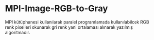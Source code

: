 # MPI-Image-RGB-to-Gray

MPI kütüphanesi kullanılarak paralel programlamada kullanılabilcek RGB renk pixelleri okunarak gri renk yani ortalaması alınarak yazılmış algoritmadır.
